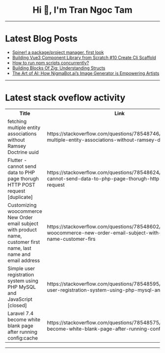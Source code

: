 <h1 align="center">Hi 👋, I'm Tran Ngoc Tam</h1>

---

# Latest Blog Posts 
<!-- BLOG-POST-LIST:START -->
- [Spiner! a package/project manager. first look](https://dev.to/eliaondacs/spiner-a-packageproject-manager-first-look-4h17)
- [Building Vue3 Component Library from Scratch #10 Create Cli Scaffold](https://dev.to/markliu2013/building-vue3-component-library-from-scratch-10-create-cli-scaffold-1om0)
- [How to run npm scripts concurrently?](https://dev.to/przemyslawjanbeigert/how-to-run-npm-scripts-concurrently-2l4c)
- [Building Blocks Of Zig: Understanding Structs](https://dev.to/dayvster/building-blocks-of-zig-understanding-structs-3mp7)
- [The Art of AI: How NigmaBot.ai’s Image Generator is Empowering Artists](https://dev.to/saumya27/the-art-of-ai-how-nigmabotais-image-generator-is-empowering-artists-1lc5)
<!-- BLOG-POST-LIST:END -->

---

# Latest stack oveflow activity
<table>
  <tr><th>Title</th><th>Link</th></tr>
  <!-- STACKOVERFLOW:START --><tr><td>fetching multiple entity associations without Ramsey Doctrine uuid</td><td>https://stackoverflow.com/questions/78548746/fetching-multiple-entity-associations-without-ramsey-doctrine-uuid</td></tr><tr><td>Flutter - cannot send data to PHP page thorugh HTTP POST request [duplicate]</td><td>https://stackoverflow.com/questions/78548624/flutter-cannot-send-data-to-php-page-thorugh-http-post-request</td></tr><tr><td>Customizing woocommerce New Order email subject with product name, customer first name, last name and email address</td><td>https://stackoverflow.com/questions/78548602/customizing-woocommerce-new-order-email-subject-with-product-name-customer-firs</td></tr><tr><td>Simple user registration system using PHP MySQL and JavaScript [closed]</td><td>https://stackoverflow.com/questions/78548595/simple-user-registration-system-using-php-mysql-and-javascript</td></tr><tr><td>Laravel 7.4 become white blank page after running config:cache</td><td>https://stackoverflow.com/questions/78548575/laravel-7-4-become-white-blank-page-after-running-configcache</td></tr><!-- STACKOVERFLOW:END -->
</table>

---


